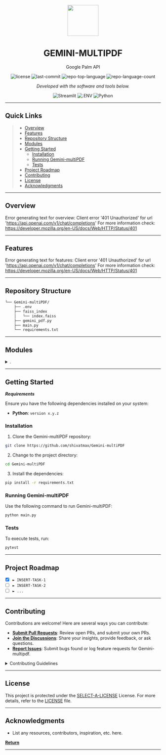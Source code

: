 <p align="center">
  <img src="https://cdn-icons-png.flaticon.com/512/6295/6295417.png" width="100" />
</p>
<p align="center">
    <h1 align="center">GEMINI-MULTIPDF</h1>
</p>
<p align="center">
    Google Palm API
</p>
<p align="center">
	<img src="https://img.shields.io/github/license/shivatmax/Gemini-multiPDF?style=flat&color=0080ff" alt="license">
	<img src="https://img.shields.io/github/last-commit/shivatmax/Gemini-multiPDF?style=flat&color=0080ff" alt="last-commit">
	<img src="https://img.shields.io/github/languages/top/shivatmax/Gemini-multiPDF?style=flat&color=0080ff" alt="repo-top-language">
	<img src="https://img.shields.io/github/languages/count/shivatmax/Gemini-multiPDF?style=flat&color=0080ff" alt="repo-language-count">
<p>
<p align="center">
		<em>Developed with the software and tools below.</em>
</p>
<p align="center">
	<img src="https://img.shields.io/badge/Streamlit-FF4B4B.svg?style=flat&logo=Streamlit&logoColor=white" alt="Streamlit">
	<img src="https://img.shields.io/badge/.ENV-ECD53F.svg?style=flat&logo=dotenv&logoColor=black" alt=".ENV">
	<img src="https://img.shields.io/badge/Python-3776AB.svg?style=flat&logo=Python&logoColor=white" alt="Python">
</p>
<hr>

##  Quick Links

> - [ Overview](#-overview)
> - [ Features](#-features)
> - [ Repository Structure](#-repository-structure)
> - [ Modules](#-modules)
> - [ Getting Started](#-getting-started)
>   - [ Installation](#-installation)
>   - [ Running Gemini-multiPDF](#-running-Gemini-multiPDF)
>   - [ Tests](#-tests)
> - [ Project Roadmap](#-project-roadmap)
> - [ Contributing](#-contributing)
> - [ License](#-license)
> - [ Acknowledgments](#-acknowledgments)

---

##  Overview

Error generating text for overview: Client error '401 Unauthorized' for url 'https://api.openai.com/v1/chat/completions'
For more information check: https://developer.mozilla.org/en-US/docs/Web/HTTP/Status/401

---

##  Features

Error generating text for features: Client error '401 Unauthorized' for url 'https://api.openai.com/v1/chat/completions'
For more information check: https://developer.mozilla.org/en-US/docs/Web/HTTP/Status/401

---

##  Repository Structure

```sh
└── Gemini-multiPDF/
    ├── .env
    ├── faiss_index
    │   └── index.faiss
    ├── gemini_pdf.py
    ├── main.py
    └── requirements.txt
```

---

##  Modules

<details closed><summary>.</summary>

| File                                                                                          | Summary                                                                                                                                                                                                                   |
| ---                                                                                           | ---                                                                                                                                                                                                                       |
| [gemini_pdf.py](https://github.com/shivatmax/Gemini-multiPDF/blob/master/gemini_pdf.py)       | Error generating text for gemini_pdf.py: Client error '401 Unauthorized' for url 'https://api.openai.com/v1/chat/completions'
For more information check: https://developer.mozilla.org/en-US/docs/Web/HTTP/Status/401    |
| [.env](https://github.com/shivatmax/Gemini-multiPDF/blob/master/.env)                         | Error generating text for .env: Client error '401 Unauthorized' for url 'https://api.openai.com/v1/chat/completions'
For more information check: https://developer.mozilla.org/en-US/docs/Web/HTTP/Status/401             |
| [requirements.txt](https://github.com/shivatmax/Gemini-multiPDF/blob/master/requirements.txt) | Error generating text for requirements.txt: Client error '401 Unauthorized' for url 'https://api.openai.com/v1/chat/completions'
For more information check: https://developer.mozilla.org/en-US/docs/Web/HTTP/Status/401 |
| [main.py](https://github.com/shivatmax/Gemini-multiPDF/blob/master/main.py)                   | Error generating text for main.py: Client error '401 Unauthorized' for url 'https://api.openai.com/v1/chat/completions'
For more information check: https://developer.mozilla.org/en-US/docs/Web/HTTP/Status/401          |

</details>

---

##  Getting Started

***Requirements***

Ensure you have the following dependencies installed on your system:

* **Python**: `version x.y.z`

###  Installation

1. Clone the Gemini-multiPDF repository:

```sh
git clone https://github.com/shivatmax/Gemini-multiPDF
```

2. Change to the project directory:

```sh
cd Gemini-multiPDF
```

3. Install the dependencies:

```sh
pip install -r requirements.txt
```

###  Running Gemini-multiPDF

Use the following command to run Gemini-multiPDF:

```sh
python main.py
```

###  Tests

To execute tests, run:

```sh
pytest
```

---

##  Project Roadmap

- [X] `► INSERT-TASK-1`
- [ ] `► INSERT-TASK-2`
- [ ] `► ...`

---

##  Contributing

Contributions are welcome! Here are several ways you can contribute:

- **[Submit Pull Requests](https://github/shivatmax/Gemini-multiPDF/blob/main/CONTRIBUTING.md)**: Review open PRs, and submit your own PRs.
- **[Join the Discussions](https://github/shivatmax/Gemini-multiPDF/discussions)**: Share your insights, provide feedback, or ask questions.
- **[Report Issues](https://github/shivatmax/Gemini-multiPDF/issues)**: Submit bugs found or log feature requests for Gemini-multipdf.

<details closed>
    <summary>Contributing Guidelines</summary>

1. **Fork the Repository**: Start by forking the project repository to your GitHub account.
2. **Clone Locally**: Clone the forked repository to your local machine using a Git client.
   ```sh
   git clone https://github.com/shivatmax/Gemini-multiPDF
   ```
3. **Create a New Branch**: Always work on a new branch, giving it a descriptive name.
   ```sh
   git checkout -b new-feature-x
   ```
4. **Make Your Changes**: Develop and test your changes locally.
5. **Commit Your Changes**: Commit with a clear message describing your updates.
   ```sh
   git commit -m 'Implemented new feature x.'
   ```
6. **Push to GitHub**: Push the changes to your forked repository.
   ```sh
   git push origin new-feature-x
   ```
7. **Submit a Pull Request**: Create a PR against the original project repository. Clearly describe the changes and their motivations.

Once your PR is reviewed and approved, it will be merged into the main branch.

</details>

---

##  License

This project is protected under the [SELECT-A-LICENSE](https://choosealicense.com/licenses) License. For more details, refer to the [LICENSE](https://choosealicense.com/licenses/) file.

---

##  Acknowledgments

- List any resources, contributors, inspiration, etc. here.

[**Return**](#-quick-links)

---
